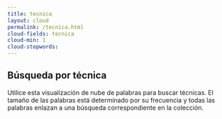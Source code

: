 ```yaml
---
title: tecnica
layout: cloud
permalink: /tecnica.html
cloud-fields: tecnica
cloud-min: 1
cloud-stopwords:
---
```



## Búsqueda por técnica

Utilice esta visualización de nube de palabras para buscar técnicas. El tamaño de las palabras está determinado por su frecuencia y todas las palabras enlazan a una búsqueda correspondiente en la colección.

